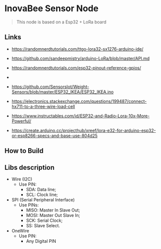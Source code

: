 # InovaBee Sensor Node

> This node is based on a Esp32 + LoRa board

## Links

- https://randomnerdtutorials.com/ttgo-lora32-sx1276-arduino-ide/
- https://github.com/sandeepmistry/arduino-LoRa/blob/master/API.md
- https://randomnerdtutorials.com/esp32-pinout-reference-gpios/
- 
- https://github.com/SensorsIot/Weight-Sensors/blob/master/ESP32_IKEA/ESP32_IKEA.ino
- https://electronics.stackexchange.com/questions/199487/connect-hx711-to-a-three-wire-load-cell

- https://www.instructables.com/id/ESP32-and-Radio-Lora-10x-More-Powerful/
- https://create.arduino.cc/projecthub/xreef/lora-e32-for-arduino-esp32-or-esp8266-specs-and-base-use-804d25

## How to Build

## Libs description

- Wire (I2C)
  - Use PIN:
    - SDA: Data line;
    - SCL: Clock line;
- SPI (Serial Peripheral Interface)
  - Use PINs:
    - MISO: Master In Slave Out;
    - MOSI: Master Out Slave In;
    - SCK: Serial Clock;
    - SS: Slave Select.
- OneWire
  - Use PIN:
    - Any Digital PIN
